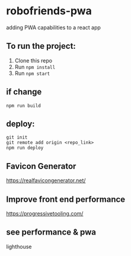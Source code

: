 # robofriends-pwa
adding PWA capabilities to a react app

## To run the project:

1. Clone this repo
2. Run `npm install`
3. Run `npm start`

## if change
`npm run build`

## deploy:
```
git init
git remote add origin <repo_link>
npm run deploy
```

## Favicon Generator

https://realfavicongenerator.net/

## Improve front end performance
https://progressivetooling.com/

## see performance & pwa
lighthouse
